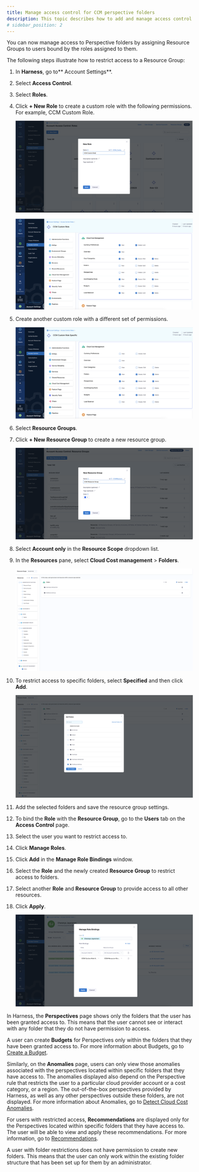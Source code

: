 ```yaml
---
title: Manage access control for CCM perspective folders
description: This topic describes how to add and manage access control for CCM Perspectives folder.
# sidebar_position: 2
---
```


You can now manage access to Perspective folders by assigning Resource Groups to users bound by the roles assigned to them.

The following steps illustrate how to restrict access to a Resource Group:



1. In **Harness**, go to** Account Settings**.
2. Select **Access Control**.
3. Select **Roles**.
4. Click **+ New Role** to create a custom role with the following permissions. For example, CCM Custom Role. 
   
     ![](./static/create-new-role.png)
     
     
     ![](./static/custom-role-permissions-1.png)


5. Create another custom role with a different set of permissions. 
   
      ![](./static/custom-role-permissions-2.png)

6. Select **Resource Groups**.
7. Click **+ New Resource Group** to create a new resource group.

    ![](./static/create-new-resource-group.png)

8.  Select **Account only** in the **Resource Scope** dropdown list.
9.  In the **Resources** pane, select **Cloud Cost management** > **Folders**. 
    
      ![](./static/select-resources.png)
	
10.  To restrict access to specific folders, select **Specified** and then click **Add**. 
    
      ![](./static/add-folders.png)

11. Add the selected folders and save the resource group settings.
12. To bind the **Role** with the **Resource Group**, go to the **Users** tab on the **Access Control** page.
13. Select the user you want to restrict access to.
14. Click **Manage Roles**. 
15. Click **Add** in the **Manage Role Bindings** window.
16. Select the **Role** and the newly created **Resource Group** to restrict access to folders.
17. Select another **Role** and **Resource Group** to provide access to all other resources.
18. Click **Apply**. 
    
      ![](./static/manage-role-bindings.png)


In Harness, the **Perspectives** page shows only the folders that the user has been granted access to. This means that the user cannot see or interact with any folder that they do not have permission to access.

A user can create **Budgets** for Perspectives only within the folders that they have been granted access to. For more information about Budgets, go to [Create a Budget](../../5-use-ccm-cost-governance/ccm-budgets/create-a-budget.md).

Similarly, on the **Anomalies** page, users can only view those anomalies associated with the perspectives located within specific folders that they have access to. The anomalies displayed also depend on the Perspective rule that restricts the user to a particular cloud provider account or a cost category, or a region. The out-of-the-box perspectives provided by Harness, as well as any other perspectives outside these folders, are not displayed. For more information about Anomalies, go to [Detect Cloud Cost Anomalies](../../3-use-ccm-cost-reporting/4-detect-cloud-cost-anomalies-with-ccm.md).

For users with restricted access, **Recommendations** are displayed only for the Perspectives located within specific folders that they have access to. The user will be able to view and apply these recommendations. For more information, go to [Recommendations](../../4-use-ccm-cost-optimization/1-ccm-recommendations/1-home-recommendations.md).


A user with folder restrictions does not have permission to create new folders. This means that the user can only work within the existing folder structure that has been set up for them by an administrator.


